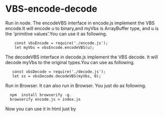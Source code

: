# VBS-encode-decode
Run in node.
The encodeVBS interface in encode.js implement the VBS encode.It will encode u to binary,and myVbs is ArrayBuffer type, and u is the 'primitive values'.You can use it as following.
         
        const vbsEncode = require('./encode.js');
        let myVbs = vbsEncode.encodeVBS(u);
The decodeVBS interface in decode.js implement the VBS decode. It will decode myVbs to the original types.You can use as following.

       const vbsDecode = require('./decode.js');
       let ss = vbsDecode.decodeVBS(myVbs, 0);

Run in Browser.
It can also run in Browser. You just do as following.


      npm  install browserify -g. 
      browserify encode.js > index.js
  
Now you can use it in html just by
  <script type="text/javascript" src="./index.js"></script>
